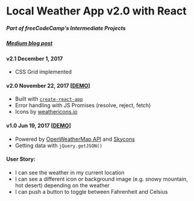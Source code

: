 # Local Weather App v2.0 with React
##### Part of freeCodeCamp's Intermediate Projects
##### [Medium blog post](https://medium.com/@bosko.rabrenovic/react-diaries-local-weather-app-23dd70dcae2f)


#### v2.1 December 1, 2017
 + CSS Grid implemented

#### v2.0 November 22, 2017 [[DEMO](https://boniverski.github.io/local-weather-app/)]
 + Built with [`create-react-app`](https://github.com/facebookincubator/create-react-app)
 + Error handling with JS Promises (resolve, reject, fetch)
 + Icons by [weathericons.io](https://erikflowers.github.io/weather-icons/)

#### v1.0 Jun 19, 2017 [[DEMO](https://codepen.io/boniverski/pen/EXNBjg)]
 + Powered by [OpenWeatherMap API](https://openweathermap.org/) and [Skycons](https://darkskyapp.github.io/skycons/)
 + Getting data with `jQuery.getJSON()`

#### User Story:
 + I can see the weather in my current location
 + I can see a different icon or background image (e.g. snowy mountain, hot desert) depending on the weather
 + I can push a button to toggle between Fahrenheit and Celsius
